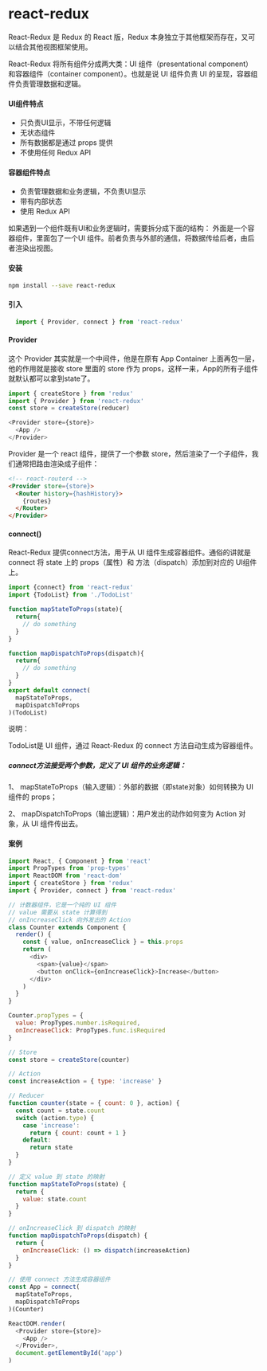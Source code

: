 # react-redux
React-Redux 是 Redux 的 React 版，Redux 本身独立于其他框架而存在，又可以结合其他视图框架使用。

React-Redux 将所有组件分成两大类：UI 组件（presentational component）和容器组件（container component）。也就是说 UI 组件负责 UI 的呈现，容器组件负责管理数据和逻辑。

#### UI组件特点
* 只负责UI显示，不带任何逻辑
* 无状态组件
* 所有数据都是通过 props 提供
* 不使用任何 Redux API

#### 容器组件特点
* 负责管理数据和业务逻辑，不负责UI显示
* 带有内部状态
* 使用 Redux API

如果遇到一个组件既有UI和业务逻辑时，需要拆分成下面的结构：
外面是一个容器组件，里面包了一个UI 组件。前者负责与外部的通信，将数据传给后者，由后者渲染出视图。

#### 安装
``` bash
npm install --save react-redux
```

#### 引入
``` javascript
  import { Provider, connect } from 'react-redux'
```

#### Provider
这个 Provider 其实就是一个中间件，他是在原有 App Container 上面再包一层，他的作用就是接收 store 里面的 store 作为 props，这样一来，App的所有子组件就默认都可以拿到state了。

``` javascript
import { createStore } from 'redux'
import { Provider } from 'react-redux'
const store = createStore(reducer)

<Provider store={store}>
  <App />
</Provider>
```

Provider 是一个 react 组件，提供了一个参数 store，然后渲染了一个子组件，我们通常把路由渲染成子组件：

``` html
<!-- react-router4 -->
<Provider store={store}>
  <Router history={hashHistory}>
    {routes}
  </Router>
</Provider>
```

#### connect()
React-Redux 提供connect方法，用于从 UI 组件生成容器组件。通俗的讲就是 connect 将 state 上的 props（属性）和 方法（dispatch）添加到对应的 UI组件上。

``` javascript
import {connect} from 'react-redux'
import {TodoList} from './TodoList'

function mapStateToProps(state){
  return{
    // do something
  }
}

function mapDispatchToProps(dispatch){
  return{
    // do something
  }
}
export default connect(
  mapStateToProps,
  mapDispatchToProps
)(TodoList)
```
说明：

TodoList是 UI 组件，通过 React-Redux 的 connect 方法自动生成为容器组件。

##### connect方法接受两个参数，定义了 UI 组件的业务逻辑：

1、 mapStateToProps（输入逻辑）：外部的数据（即state对象）如何转换为 UI 组件的 props；

2、 mapDispatchToProps（输出逻辑）：用户发出的动作如何变为 Action 对象，从 UI 组件传出去。

#### 案例
``` javascript
import React, { Component } from 'react'
import PropTypes from 'prop-types'
import ReactDOM from 'react-dom'
import { createStore } from 'redux'
import { Provider, connect } from 'react-redux'

// 计数器组件，它是一个纯的 UI 组件
// value 需要从 state 计算得到
// onIncreaseClick 向外发出的 Action
class Counter extends Component {
  render() {
    const { value, onIncreaseClick } = this.props
    return (
      <div>
        <span>{value}</span>
        <button onClick={onIncreaseClick}>Increase</button>
      </div>
    )
  }
}

Counter.propTypes = {
  value: PropTypes.number.isRequired,
  onIncreaseClick: PropTypes.func.isRequired
}

// Store
const store = createStore(counter)

// Action
const increaseAction = { type: 'increase' }

// Reducer
function counter(state = { count: 0 }, action) {
  const count = state.count
  switch (action.type) {
    case 'increase':
      return { count: count + 1 }
    default:
      return state
  }
}

// 定义 value 到 state 的映射
function mapStateToProps(state) {
  return {
    value: state.count
  }
}

// onIncreaseClick 到 dispatch 的映射
function mapDispatchToProps(dispatch) {
  return {
    onIncreaseClick: () => dispatch(increaseAction)
  }
}

// 使用 connect 方法生成容器组件
const App = connect(
  mapStateToProps,
  mapDispatchToProps
)(Counter)

ReactDOM.render(
  <Provider store={store}>
    <App />
  </Provider>,
  document.getElementById('app')
)
```